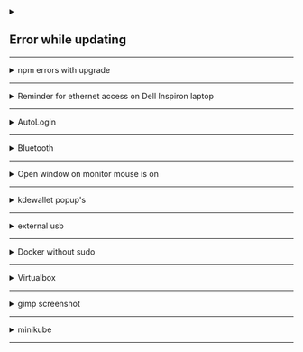 <details>
  <summary><h2>Error while updating</h2><hr /></summary>
  <h3>(something like "error: liburing: signature from ...")</h3>
  
```sh
sudo pacman -Sy archlinux-keyring
sudo pacman -Syyu
```

## Error upgrading due to conflicting files, or any other upgrade issue

[Click for `pacman` arch wiki](https://wiki.archlinux.org/index.php/pacman)

</details>
<details>
  <summary>npm errors with upgrade<hr/></summary>
  
```sh
npm uninstall -g npm
```

then re-ran `sudo pacman -Syyu`

</details>
<details>
  <summary>Reminder for ethernet access on Dell Inspiron laptop<hr /></summary>
  
Get interface with `ip addr`<br />
Then run `sudo ip link set <intertace> up` e.g. `sudo ip link set enp9s0 up`<br />
Then ping a site.

 </details>
 <details>
   <summary>AutoLogin<hr/></summary>
  
Autologin after screen sleep/off: <br />
1.) Go to System Settings <br />
2.) type `lock` in search <br />
3.) Go to Screen Locking <br />
4.) uncheck Lock screen: \_\_ Automatically After: 5 minutes <br />

</details>
<details>
  <summary>Bluetooth<hr/></summary>
  
Bluetooth: <br />
-- pulseaudio-bluetooth pkg contains bluez && pulseaudio

`sudo pacman -S bluez-utils` <br />
`systemctl enable bluetooth.service` <br />

`sudo pacman -S pulseaudio-bluetooth` <br />

connect: <br />
1.) `bluetoothctl` <br />
2.) `power on` <br />
3.) `agent on` <br />
4.) `default-agent` <br />
5.) `scan on` <br />
6.) `pair 3B:06:EF:35:58:A8` <--- whichever address you want to pair <br />
7.) `connect 3B:06:EF:35:58:A8` <br />

if connection for bluetooth fails: <br />
1.) Exit bluetoothctl <br />
2.) `pulseaudio -k` <br />
3.) `bluetoothctl` <br />
4.) `connect 3B:06:EF:35:58:A8` <br />

power Bluetooth adapter on after reboot: <br />
in /etc/bluetooth/main.conf, there are a lot of commented out commands. <br />
uncomment the varables in each respective section [General] and [Policy] <br />

```sh
[General]
DiscoverableTimeout = 0
Discoverable=true
[Policy]
AutoEnable=true
```

in /etc/pulse/default.pa <br />
`load-module module-switch-on-connect` <br />

</details>
<details>
  <summary>Open window on monitor mouse is on<hr/></summary>
  
Open window on same monitor as mouse:<br />
1.) System Settings<br />
2.) Window Management<br />
3.) Window Behavior<br />
4.) Click "Active screen follows mouse" in Multiscreen behavior section

</details>
<details>
  <summary>kdewallet popup's<hr/></summary>
  
If kdewallet keeps showing up:<br />
(from arch linux docs, if using google-chrome aur)<br />
run `vim .config/chrome-flags.conf` and add `--password-store=basic`

</details>
<details>
  <summary>external usb<hr/></summary>
  
Install `ntfs-3g`:<br />
`sudo pacman -S ntfs-3g`<br />
restart <br />
make usb directory:<br />
`sudo mkdir /mnt/usb`<br />
locate usb device with `lsblk`, `df -h`, or some other method.  
For me, I see 
```sh
sdb
|
--sdb1
```
mount device from location given by `lsblk` (or whichever method you use):<br />
`sudo mount /dev/sdb1 /mnt/usb`<br />
Access the usb in `/mnt/usb`

</details>
<details>
  <summary>Docker without sudo<hr/></summary>
  
Instead of `sudo docker ps`, add user to docker group by running `sudo gpasswd -a <user> <group>`<br />
(e.g. `sudo gpasswd -a justin docker`)<br />
then, reboot and now run `docker ps`.

  </details>
<details>
  <summary>Virtualbox<hr/></summary>
  
`sudo pacman -S virtualbox-host-dkms` not `virtual-host-modules-arch`. `virtual-host-modules-arch` did not have vboxdrv.

  </details>
<details>
  <summary>gimp screenshot<hr/></summary>
  
Instead of just running `gimp` from command line, run<br />`dbus-launch gimp`<br />
then go to File >> Create >> Screenshot

  </details>
<details>
  <summary>minikube<hr/></summary>
  
```sh
minikube start
```
```sh
minikube status
```
if get `machine does not exist` or `Error: No such container: minikube` then run:
```sh
minikube delete
```
and then 
```sh
minikube start
```
again.

  </details>
